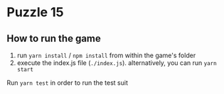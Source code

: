 # Puzzle 15
## How to run the game
1. run `yarn install` / `npm install` from within the game's folder
2. execute the index.js file (`./index.js`). alternatively, you can run `yarn start`

Run `yarn test` in order to run the test suit
